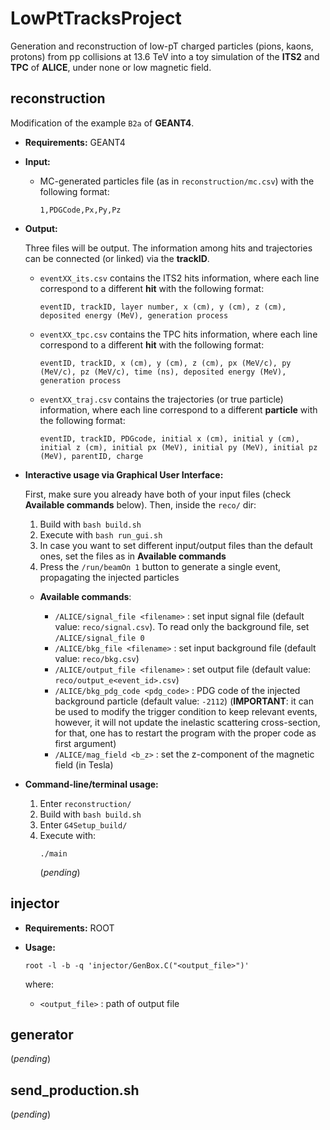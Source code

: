 **LowPtTracksProject**
======================

Generation and reconstruction of low-pT charged particles (pions, kaons, protons) from pp collisions at 13.6 TeV into a toy simulation of the **ITS2** and **TPC** of **ALICE**, under none or low magnetic field.

## **reconstruction**

  Modification of the example `B2a` of **GEANT4**.

* **Requirements:** GEANT4

* **Input:**

  * MC-generated particles file (as in `reconstruction/mc.csv`) with the following format:

    ```
    1,PDGCode,Px,Py,Pz
    ```

* **Output:**

  Three files will be output. The information among hits and trajectories can be connected (or linked) via the **trackID**.

  * `eventXX_its.csv` contains the ITS2 hits information, where each line correspond to a different **hit** with the following format:

    ```
    eventID, trackID, layer number, x (cm), y (cm), z (cm), deposited energy (MeV), generation process
    ```

  * `eventXX_tpc.csv` contains the TPC hits information, where each line correspond to a different **hit** with the following format:

    ```
    eventID, trackID, x (cm), y (cm), z (cm), px (MeV/c), py (MeV/c), pz (MeV/c), time (ns), deposited energy (MeV), generation process
    ```

  * `eventXX_traj.csv` contains the trajectories (or true particle) information, where each line correspond to a different **particle** with the following format:

    ```
    eventID, trackID, PDGcode, initial x (cm), initial y (cm), initial z (cm), initial px (MeV), initial py (MeV), initial pz (MeV), parentID, charge
    ```

* **Interactive usage via Graphical User Interface:**

  First, make sure you already have both of your input files (check **Available commands** below). Then, inside the `reco/` dir:

  1. Build with `bash build.sh`
  2. Execute with `bash run_gui.sh`
  3. In case you want to set different input/output files than the default ones, set the files as in **Available commands**
  4. Press the `/run/beamOn 1` button to generate a single event, propagating the injected particles

  * **Available commands**:

    * `/ALICE/signal_file <filename>` : set input signal file (default value: `reco/signal.csv`). To read only the background file, set `/ALICE/signal_file 0`
    * `/ALICE/bkg_file <filename>` : set input background file  (default value: `reco/bkg.csv`)
    * `/ALICE/output_file <filename>` : set output file  (default value: `reco/output_e<event_id>.csv`)
    * `/ALICE/bkg_pdg_code <pdg_code>` : PDG code of the injected background particle (default value: `-2112`) (**IMPORTANT**: it can be used to modify the trigger condition to keep relevant events, however, it will not update the inelastic scattering cross-section, for that, one has to restart the program with the proper code as first argument)
    * `/ALICE/mag_field <b_z>` : set the z-component of the magnetic field (in Tesla)

* **Command-line/terminal usage:**

  1. Enter `reconstruction/`
  2. Build with `bash build.sh`
  3. Enter `G4Setup_build/`
  4. Execute with:
     ```
     ./main
     ```
     (_pending_)

## **injector**

* **Requirements:** ROOT

* **Usage:**

  `root -l -b -q 'injector/GenBox.C("<output_file>")'`

  where:
  * `<output_file>` : path of output file

## **generator**

  (_pending_)

## **send_production.sh**

  (_pending_)
